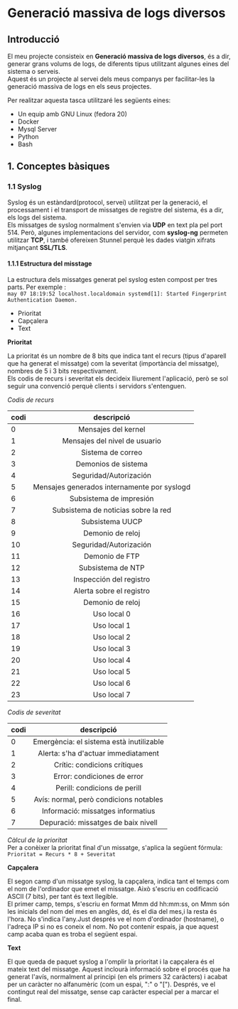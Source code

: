 # Generació massiva de logs diversos 

## Introducció 

El meu projecte consisteix en **Generació massiva de logs diversos**, és a dir, generar grans volums de logs, de diferents tipus utilitzant algunes eines del sistema o serveis.  
Aquest és un projecte al servei dels meus companys per facilitar-les la generació massiva de logs en els seus projectes.  

Per realitzar aquesta tasca utilitzaré les següents eines:  

* Un equip amb GNU Linux (fedora 20)
* Docker 
* Mysql Server
* Python  
* Bash

## 1. Conceptes bàsiques 

### 1.1 Syslog  

Syslog és un estàndard(protocol, servei) utilitzat per la generació, el processament i el transport de missatges de registre del sistema, és a dir, els logs del sistema.  
Els missatges de syslog normalment s'envien via **UDP** en text pla pel port 514. Però, algunes implementacions del servidor, com **syslog-ng** permeten utilitzar **TCP**, i també ofereixen Stunnel perquè les dades viatgin xifrats mitjançant **SSL/TLS**.  

#### 1.1.1 Estructura del misstage   
La estructura dels missatges generat pel syslog esten compost per tres parts. Per exemple :  
`may 07 18:19:52 localhost.localdomain systemd[1]: Started Fingerprint Authentication Daemon.`  

* Prioritat
* Capçalera  
* Text  

**Prioritat**  

La prioritat és un nombre de 8 bits que indica tant el recurs (tipus d'aparell que ha generat el missatge) com la severitat (importància del missatge), nombres de 5 i 3 bits respectivament.  
Els codis de recurs i severitat els decideix lliurement l'aplicació, però se sol seguir una convenció perquè clients i servidors s'entenguen.  

*Codis de recurs*  

| codi  | descripció                         |  
|----|:-------------------------------------------:|  
| 0  | Mensajes del kernel                         | 
| 1  | Mensajes del nivel de usuario               |  
| 2  | Sistema de correo                           |  
| 3  | Demonios de sistema                         |  
| 4  | Seguridad/Autorización                      |  
| 5  | Mensajes generados internamente por syslogd |  
| 6  | Subsistema de impresión                     |  
| 7  | Subsistema de noticias sobre la red         |  
| 8  | Subsistema UUCP                             |  
| 9  | Demonio de reloj                            |  
| 10 | Seguridad/Autorización                      |  
| 11 | Demonio de FTP                              |  
| 12 | Subsistema de NTP                           |  
| 13 | Inspección del registro                     |  
| 14 | Alerta sobre el registro                    |  
| 15 | Demonio de reloj                            |  
| 16 | Uso local 0                                 |  
| 17 | Uso local 1                                 |  
| 18 | Uso local 2                                 |  
| 19 | Uso local 3                                 |  
| 20 | Uso local 4                                 |  
| 21 | Uso local 5                                 |  
| 22 | Uso local 6                                 |  
| 23 | Uso local 7                                 |  

*Codis de severitat* 

| codi | descripció                            |  
|---|:----------------------------------------:|  
| 0 | Emergència: el sistema està inutilizable |  
| 1 | Alerta: s'ha d'actuar immediatament      |  
| 2 | Crític: condicions crítiques             |  
| 3 | Error: condiciones de error              |  
| 4 | Perill: condicions de perill             |  
| 5 | Avís: normal, però condicions notables   |  
| 6 | Informació: missatges informatius        |  
| 7 | Depuració: missatges de baix nivell      |  

*Càlcul de la prioritat*  
Per a conèixer la prioritat final d'un missatge, s'aplica la següent fórmula:  
`Prioritat = Recurs * 8 + Severitat`  
 
**Capçalera**  

El segon camp d'un missatge syslog, la capçalera, indica tant el temps com el nom de l'ordinador que emet el missatge. Això s'escriu en codificació ASCII (7 bits), per tant és text llegible.  
El primer camp, temps, s'escriu en format Mmm dd hh:mm:ss, on Mmm són les inicials del nom del mes en anglès, dd, és el dia del mes,i la resta és l'hora. No s'indica l'any.Just després ve el nom d'ordinador (hostname), o l'adreça IP si no es coneix el nom. No pot contenir espais, ja que aquest camp acaba quan es troba el següent espai.  

**Text**  

El que queda de paquet syslog a l'omplir la prioritat i la capçalera és el mateix text del missatge. Aquest inclourà informació sobre el procés que ha generat l'avís, normalment al principi (en els primers 32 caràcters) i acabat per un caràcter no alfanumèric (com un espai, ":" o "["). Després, ve el contingut real del missatge, sense cap caràcter especial per a marcar el final.




